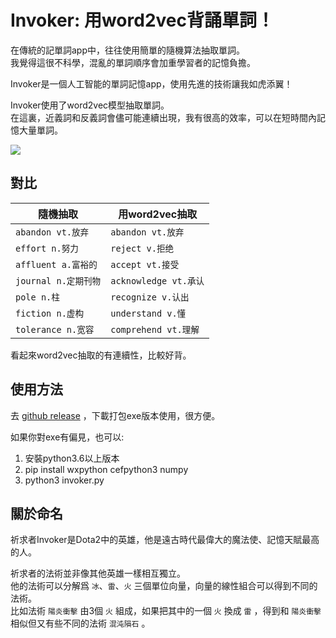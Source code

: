 # Invoker: 用word2vec背誦單詞！

在傳統的記單詞app中，往往使用簡單的隨機算法抽取單詞。  
我覺得這很不科學，混亂的單詞順序會加重學習者的記憶負擔。

Invoker是一個人工智能的單詞記憶app，使用先進的技術讓我如虎添翼！

Invoker使用了word2vec模型抽取單詞。  
在這裏，近義詞和反義詞會儘可能連續出現，我有很高的效率，可以在短時間內記憶大量單詞。

![](./樣例.webp)

## 對比

| 隨機抽取             | 用word2vec抽取         |
| ---------------- | ------------------- |
| `abandon vt.放弃`  | `abandon vt.放弃`     |
| `effort n.努力`    | `reject v.拒绝`       |
| `affluent a.富裕的` | `accept vt.接受`      |
| `journal n.定期刊物` | `acknowledge vt.承认` |
| `pole n.柱`       | `recognize v.认出`    |
| `fiction n.虚构`   | `understand v.懂`    |
| `tolerance n.宽容` | `comprehend vt.理解`  |

看起來word2vec抽取的有連續性，比較好背。

## 使用方法

去 [github release](https://github.com/RimoChan/Invoker/releases) ，下載打包exe版本使用，很方便。

如果你對exe有偏見，也可以: 

1.  安裝python3.6以上版本
2.  pip install wxpython cefpython3 numpy
3.  python3 invoker.py

## 關於命名

祈求者Invoker是Dota2中的英雄，他是遠古時代最偉大的魔法使、記憶天賦最高的人。

祈求者的法術並非像其他英雄一樣相互獨立。  
他的法術可以分解爲 `冰`、`雷`、`火` 三個單位向量，向量的線性組合可以得到不同的法術。  
比如法術 `陽炎衝擊` 由3個 `火` 組成，如果把其中的一個 `火` 換成 `雷` ，得到和 `陽炎衝擊` 相似但又有些不同的法術 `混沌隕石` 。
